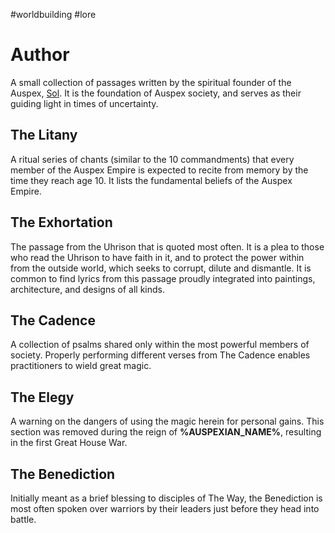 #worldbuilding #lore 
# Author
A small collection of passages written by the spiritual founder of the Auspex, [Sol](Sol.md). It is the foundation of Auspex society, and serves as their guiding light in times of uncertainty.

## The Litany
A ritual series of chants (similar to the 10 commandments) that every member of the Auspex Empire is expected to recite from memory by the time they reach age 10. It lists the fundamental beliefs of the Auspex Empire.
## The Exhortation
The passage from the Uhrison that is quoted most often. It is a plea to those who read the Uhrison to have faith in it, and to protect the power within from the outside world, which seeks to corrupt, dilute and dismantle. It is common to find lyrics from this passage proudly integrated into paintings, architecture, and designs of all kinds.
## The Cadence
A collection of psalms shared only within the most powerful members of society. Properly performing different verses from The Cadence enables practitioners to wield great magic.
## The Elegy
A warning on the dangers of using the magic herein for personal gains. This section was removed during the reign of **%AUSPEXIAN_NAME%**, resulting in the first Great House War.
## The Benediction
Initially meant as a brief blessing to disciples of The Way, the Benediction is most often spoken over warriors by their leaders just before they head into battle.